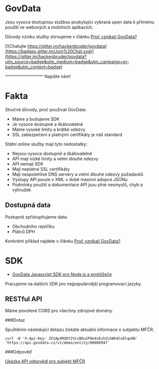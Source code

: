 # GovData

Jsou vysoce dostupnou službou poskytující vybraná open data k přímému použití ve webových a mobilních aplikacích.

Důvody vzniku služby shrnujeme v článku [Proč vznikají GovData?](https://medium.com/@hackenbruder/pro%C4%8D-vznikaj%C3%AD-govdata-ec08288fee0c)

[![Chatujte https://gitter.im/hackenbruder/govdata](https://badges.gitter.im/Join%20Chat.svg)](https://gitter.im/hackenbruder/govdata?utm_source=badge&utm_medium=badge&utm_campaign=pr-badge&utm_content=badge)

^^^^^^^^^^^^^^^^^^^ Napište nám!

# Fakta

Stručné důvody, proč používat GovData:

* Máme a budujeme SDK
* Je vysoce dostupné a škálovatelné
* Máme vysoké limity a krátké odezvy
* SSL zabezpečení s platnými certifikáty je náš standard

Státní online služby mají tyto nedostatky:

* Nejsou vysoce dostupné a škálovatelné
* API mají nízké limity a velmi dlouhé odezvy
* API nemají SDK
* Mají neplatné SSL certifikáty
* Mají nespolehlivé DNS servery a velmi dlouhé odezvy požadavků
* Výstupy API pouze v XML v době masivní adopce JSONu
* Podmínky použití a dokumentace API jsou plné nesmyslů, chyb a výhružek

## Dostupná data

Postupně zpřístupňujeme data:

* Obchodního rejstříku
* Plátců DPH

Konkrétní příklad najdete v článku [Proč vznikají GovData?](https://medium.com/@hackenbruder/pro%C4%8D-vznikaj%C3%AD-govdata-ec08288fee0c)

# SDK

* [GovData Javascript SDK pro Node.js a prohlížeče](https://github.com/hackenbruder/govdata-js)

Pracujeme na dalších SDK pro nejpopulárnější programovací jazyky.

## RESTful API

Máme povolené CORS pro všechny zdrojové domény.

###Dotaz

Spuštěním následující dotazu získáte aktuální informace o subjektu MFČR.

`curl -H 'X-Api-Key: ZX1Ap4RUDY2VisBOu2P0e4sEvh2LhWh4Cx8lqoO6' 'https://api.govdata.cz/v1/demo/entity/00006947'`

###Odpověď

[Ukázka API odpovědi pro subjekt MFČR](https://gist.github.com/hackenbruder/7e6590122e4bbe7f77a8)
